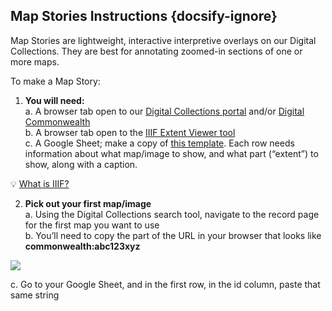 ## Map Stories Instructions {docsify-ignore}

Map Stories are lightweight, interactive interpretive overlays on our Digital Collections. They are best for annotating zoomed-in sections of one or more maps. 

To make a Map Story: 
1. **You will need:** <br>
    a. A browser tab open to our [Digital Collections portal](https://collections.leventhalmap.org/ "Digital Collections portal") and/or [Digital Commonwealth](https://www.digitalcommonwealth.org/ "Digital Commonwealth")  <br>
    b. A browser tab open to the [IIIF Extent Viewer tool](https://geoservices.leventhalmap.org/iiif-extent-viewer/ "IIIF Extent Viewer tool")  <br> 
    c. A Google Sheet; make a copy of [this template](https://docs.google.com/spreadsheets/d/1oe9omQd62_WSQiV7o8WOZPawB2oNEwabAmrOxYTs0gE/edit?usp=sharing "this template"). Each row needs information about what map/image to show, and what part (“extent”) to show, along with a caption. 

<div class = "considerations"> 
💡 <a href = "https://geoservices.leventhalmap.org/docs/#/guides/tools-guides/map-stories/how-it-works" target = "_self">What is IIIF? </a> 
</div> 

2. **Pick out your first map/image**<br>
    a. Using the Digital Collections search tool, navigate to the record page for the first map you want to use <br> 
    b. You’ll need to copy the part of the URL in your browser that looks like **commonwealth:abc123xyz**

<img src='https://geoservices.leventhalmap.org/docs/media/img/identifier-dc.png'></img>

  c. Go to your Google Sheet, and in the first row, in the id column, paste that same string 